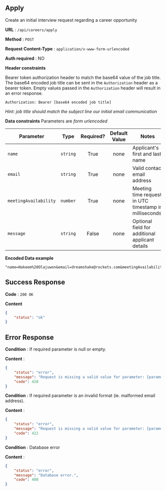 ## Apply

Create an initial interview request regarding a career opportunity

**URL** : `/api/careers/apply`

**Method** : `POST`

**Request Content-Type** : `application/x-www-form-urlencoded`

**Auth required** : NO

**Header constraints**

Bearer token authorization header to match the base64 value of the job title. The base64 encoded job title can be sent in the
`Authorization` header as a bearer token. Empty values passed in the `Authorization` header will result in an error response.

```
Authorization: Bearer [base64 encoded job title]
```
*Hint: job title should match the subject line our initial email communication*

**Data constraints**
Parameters are *form urlencoded*

| Parameter | Type | Required? | Default Value | Notes |
| -------------- | ----------------------------------- | :-------: | :-----------: | ---------------------------------------------------------------------------------------- |
| `name` | `string` | True | none | Applicant's first and last name |
| `email` | `string` | True | none | Valid contact email address |
| `meetingAvailability` | `number` | True | none | Meeting time request in UTC timestamp in milliseconds. |
| `message` | `string` | False | none | Optional field for additional applicant details |

**Encoded Data example**

```
"name=Hakeem%20Olajuwon&email=dreamshake@rockets.com&meetingAvailability=803865600000"
```

## Success Response

**Code** : `200 OK`

**Content**

```json
{
    "status": "ok"
}
```

## Error Response


**Condition** : If required parameter is null or empty.

**Content** :

```json
{
    "status": "error",
    "message": "Request is missing a valid value for parameter: [parameter name]",
    "code": 420
}
```

**Condition** : If required parameter is an invalid format (ie. malformed email address).

**Content** :

```json
{
    "status": "error",
    "message": "Request is missing a valid value for parameter: [parameter name]",
    "code": 422
}
```

**Condition** : Database error

**Content** :

```json
{
    "status": "error",
    "message": "Database error.",
    "code": 400
}
```